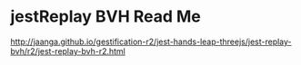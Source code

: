 jestReplay BVH Read Me
===

http://jaanga.github.io/gestification-r2/jest-hands-leap-threejs/jest-replay-bvh/r2/jest-replay-bvh-r2.html
